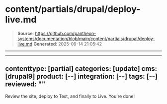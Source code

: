 # content/partials/drupal/deploy-live.md

> **Source**: https://github.com/pantheon-systems/documentation/blob/main/content/partials/drupal/deploy-live.md
> **Generated**: 2025-09-14 21:05:42

---

---
contenttype: [partial]
categories: [update]
cms: [drupal9]
product: [--]
integration: [--]
tags: [--]
reviewed: ""
---

Review the site, deploy to Test, and finally to Live. You're done!
